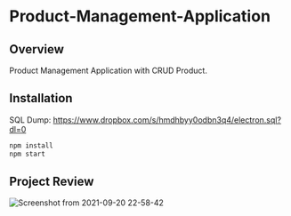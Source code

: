 # Product-Management-Application
## Overview
 Product Management Application with CRUD Product.
## Installation
SQL Dump: https://www.dropbox.com/s/hmdhbyy0odbn3q4/electron.sql?dl=0


```bash
npm install
npm start
```
## Project Review
![Screenshot from 2021-09-20 22-58-42](https://user-images.githubusercontent.com/58679620/134039238-224d2c60-4e01-426c-b328-96ef677e42fd.png)
